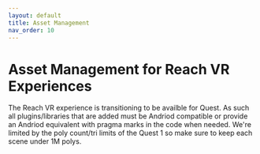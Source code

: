 ```yaml
---
layout: default
title: Asset Management
nav_order: 10
---
```


# Asset Management for Reach VR Experiences
The Reach VR experience is transitioning to be availble for Quest. As such all plugins/libraries that are added must be Andriod compatible or provide an Andriod equivalent with pragma marks in the code when needed. We're limited by the poly count/tri limits of the Quest 1 so make sure to keep each scene under 1M polys. 